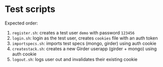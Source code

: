 # Test scripts

Expected order:

1. `register.sh`: creates a test user `demo` with password `123456`
2. `login.sh`: login as the test user, creates `cookies` file with an auth token
3. `importspecs.sh`: imports test specs (mongo, girder) using auth cookie
4. `createstack.sh`: creates a new Girder userapp (girder + mongo) using auth cookie
5. `logout.sh`: logs user out and invalidates their existing cookie

